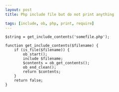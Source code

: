 ```yaml
---
layout: post
title: Php include file but do not print anything

tags: [include, ob, php, print, require]
---
```


    $string = get_include_contents('somefile.php');

    function get_include_contents($filename) {
        if (is_file($filename)) {
            ob_start();
            include $filename;
            $contents = ob_get_contents();
            ob_end_clean();
            return $contents;
        }
        return false;
    }
